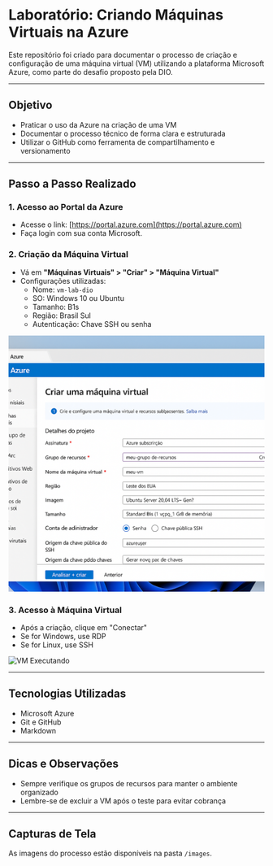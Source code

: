 # Laboratório: Criando Máquinas Virtuais na Azure 

Este repositório foi criado para documentar o processo de criação e configuração de uma máquina virtual (VM) utilizando a plataforma Microsoft Azure, como parte do desafio proposto pela DIO.

---

## Objetivo

- Praticar o uso da Azure na criação de uma VM
- Documentar o processo técnico de forma clara e estruturada
- Utilizar o GitHub como ferramenta de compartilhamento e versionamento

---

## Passo a Passo Realizado

### 1. Acesso ao Portal da Azure
- Acesse o link: [https://portal.azure.com](https://portal.azure.com)
- Faça login com sua conta Microsoft.

### 2. Criação da Máquina Virtual
- Vá em **"Máquinas Virtuais" > "Criar" > "Máquina Virtual"**
- Configurações utilizadas:
  - Nome: `vm-lab-dio`
  - SO: Windows 10 ou Ubuntu 
  - Tamanho: B1s
  - Região: Brasil Sul
  - Autenticação: Chave SSH ou senha

![Criação da VM](images/criacao-maquina.png)

### 3. Acesso à Máquina Virtual
- Após a criação, clique em "Conectar"
- Se for Windows, use RDP
- Se for Linux, use SSH

![VM Executando](images/vm-executando.png)

---

## Tecnologias Utilizadas

- Microsoft Azure
- Git e GitHub
- Markdown

---

##  Dicas e Observações

- Sempre verifique os grupos de recursos para manter o ambiente organizado
- Lembre-se de excluir a VM após o teste para evitar cobrança

---

## Capturas de Tela

As imagens do processo estão disponíveis na pasta `/images`.




